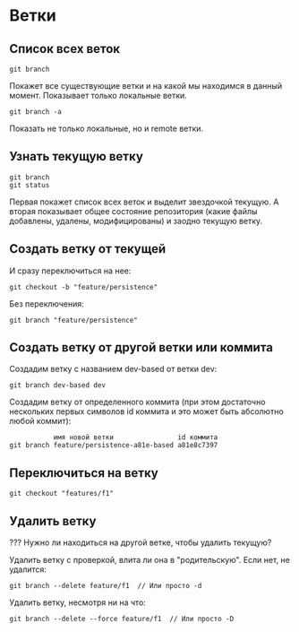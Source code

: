 # Ветки

## Список всех веток

```
git branch
```

Покажет все существующие ветки и на какой мы находимся в данный момент. Показывает только локальные ветки.

```
git branch -a
```

Показать не только локальные, но и remote ветки.

## Узнать текущую ветку

```
git branch
git status
```

Первая покажет список всех веток и выделит звездочкой текущую. А вторая показывает общее состояние репозитория (какие файлы добавлены, удалены, модифицированы) и заодно текущую ветку.

## Создать ветку от текущей

И сразу переключиться на нее:

```
git checkout -b "feature/persistence"
```

Без переключения:

```
git branch "feature/persistence"
```

## Создать ветку от другой ветки или коммита

Создадим ветку с названием dev-based от ветки dev:

```
git branch dev-based dev
```

Создадим ветку от определенного коммита (при этом достаточно нескольких первых символов id коммита и это может быть абсолютно любой коммит):

```
           имя новой ветки                id коммита
git branch feature/persistence-a81e-based a81e8c7397
```

## Переключиться на ветку

```
git checkout "features/f1"
```

## Удалить ветку

??? Нужно ли находиться на другой ветке, чтобы удалить текущую?

Удалить ветку с проверкой, влита ли она в "родительскую". Если нет, не удалится:

```
git branch --delete feature/f1  // Или просто -d
```

Удалить ветку, несмотря ни на что:

```
git branch --delete --force feature/f1  // Или просто -D
```

